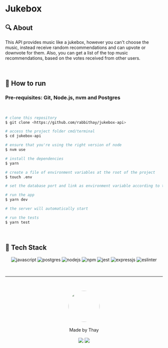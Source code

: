 # Jukebox

## 🔍 About

<p>
  This API provides music like a jukebox, however you can't choose the music, instead receive random recommendations and can upvote or downvote for them. Also, you can get a list of the top music recommendations, based on the votes received from other users.
</p>

<br>

## 🚂 How to run

### Pre-requisites: Git, Node.js, nvm and Postgres

<br>

```bash
# clone this repository
$ git clone <https://github.com/rabbithay/jukebox-api>

# access the project folder cmd/terminal
$ cd jukebox-api

# ensure that you're using the right version of node
$ nvm use

# install the dependencies
$ yarn

# create a file of environment variables at the root of the project
$ touch .env

# set the database port and link as environment variable according to the ".env.example" file

# run the app
$ yarn dev

# the server will automatically start

# run the tests
$ yarn test
```

<br>

## 🧮 Tech Stack

<p align="center">
    <img alt="javascript" src="https://img.shields.io/badge/JavaScript-323330?style=for-the-badge&logo=javascript&logoColor=F7DF1E"/>
<img alt="postgres" src="https://img.shields.io/badge/PostgreSQL-316192?style=for-the-badge&logo=postgresql&logoColor=white"/>
<img alt="nodejs" src="https://img.shields.io/badge/Node.js-339933?style=for-the-badge&logo=nodedotjs&logoColor=white"/>
<img alt="npm" src="https://img.shields.io/badge/npm-CB3837?style=for-the-badge&logo=npm&logoColor=white"/>
<img alt="jest" src="https://img.shields.io/badge/Jest-C21325?style=for-the-badge&logo=jest&logoColor=white"/>
<img alt="expressjs" src="https://img.shields.io/badge/Express.js-000000?style=for-the-badge&logo=express&logoColor=white"/>
<img alt="eslinter" src="https://img.shields.io/badge/eslint-3A33D1?style=for-the-badge&logo=eslint&logoColor=white"/>

</p>

<br>

---

<br>

<p align='center'>
  <img src="https://avatars.githubusercontent.com/u/80849707?v=4" width="100px;" style="border-radius: 50%;"/>
  <br><br>
  Made by Thay <br><br>
  <a href="https://www.linkedin.com/in/thayan%C3%A1-coelho/"><img src="https://img.shields.io/badge/linkedin-%230077B5.svg?&style=for-the-badge&logo=linkedin&logoColor=white"/></a>
  <a href="https://github.com/rabbithay"><img src="https://img.shields.io/badge/github-%23100000.svg?&style=for-the-badge&logo=github&logoColor=white" /></a>
</p>

<br><br>
